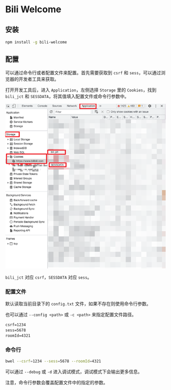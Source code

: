 # Bili Welcome

## 安装

```bash
npm install -g bili-welcome
```

## 配置

可以通过命令行或者配置文件来配置。首先需要获取到 `csrf` 和 `sess`，可以通过浏览器的开发者工具来获取。

打开开发工具后，进入 `Application`，左侧选择 `Storage` 里的 `Cookies`，找到 `bili_jct` 和 `SESSDATA`，将其值填入配置文件或命令行参数中。

![cookie](doc/cookie.png)

`bili_jct` 对应 `csrf`，`SESSDATA` 对应 `sess`。

### 配置文件

默认读取当前目录下的 `config.txt` 文件，如果不存在则使用命令行参数。

也可以通过 `--config <path>` 或 `-c <path>` 来指定配置文件路径。

```txt
csrf=1234
sess=5678
roomId=4321
```

### 命令行

```bash
bwel --csrf=1234 --sess=5678 --roomId=4321
```

可以通过 `--debug` 或 `-d` 进入调试模式，调试模式下会输出更多信息。

注意，命令行参数会覆盖配置文件中的指定的参数。
